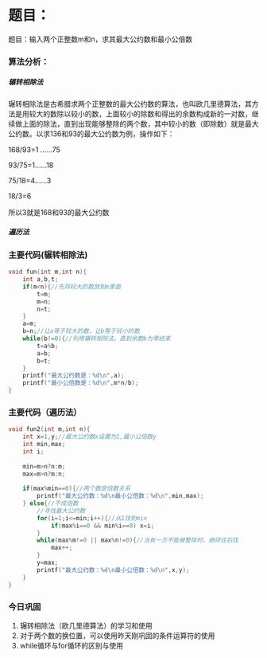 # 题目：

题目：输入两个正整数m和n，求其最大公约数和最小公倍数



### **算法分析**：

##### 辗转相除法

辗转相除法是古希腊求两个正整数的最大公约数的算法，也叫欧几里德算法，其方法是用较大的数除以较小的数，上面较小的除数和得出的余数构成新的一对数，继续做上面的除法，直到出现能够整除的两个数，其中较小的数（即除数）就是最大公约数。以求136和93的最大公约数为例，操作如下：

168/93=1 ……75

93/75=1……18

75/18=4……3

18/3=6

所以3就是168和93的最大公约数

##### 遍历法



### 主要代码(辗转相除法)

```c
void fun(int m,int n){
    int a,b,t;
  	if(m<n){//先将较大的数放到m里面
        t=m;
        m=n;
        n=t;
    }
    a=m;
    b=n;//让a等于较大的数，让b等于较小的数
    while(b!=0){//利用辗转相除法，直到余数b为零结束
        t=a%b;
        a=b;
        b=t;
    }
    printf("最大公约数是：%d\n",a);
    printf("最小公倍数是：%d\n",m*n/b);
}
```



### 主要代码（遍历法）

```c
void fun2(int m,int n){
	int x=1,y;//最大公约数x设置为1,最小公倍数y
    int min,max;
    int i;
    
    min=m>n?n:m;
    max=m>n?m:n;
    
    if(max%min==0){//两个数是倍数关系
        printf("最大公约数：%d\n最小公倍数：%d\n",min,max);
    } else{//不成倍数
		//寻找最大公约数
        for(i=1;i<=min;i++){//从1找到min
            if(max%i==0 && min%i==0) x=i;
        }
        while(max%m!=0 || max%n!=0){//当有一方不能被整除时，继续往后找
            max++;
        }
        y=max;
        printf("最大公约数：%d\n最小公倍数：%d\n",x,y);
    }
}
```



### 今日巩固

1. 辗转相除法（欧几里德算法）的学习和使用
2. 对于两个数的换位置，可以使用昨天刚巩固的条件运算符的使用
3. while循环与for循环的区别与使用